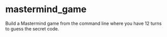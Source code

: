 # mastermind_game
Build a Mastermind game from the command line where you have 12 turns to guess the secret code.
